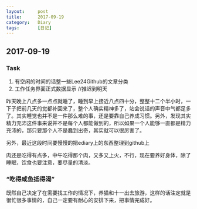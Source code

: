 ```yaml
---
layout:     post
title:      2017-09-19
category:   Diary
tags:		[日记]
---
```

## 2017-09-19
### Task
1. 有空闲的时间的话整一些Lee24Github的文章分类
2. 工作任务界面正式数据显示  //推迟到明天


昨天晚上八点多一点点就睡了，睡到早上接近八点四十分，整整十二个半小时，一下子把前几天的觉都补回来了，整个人确实精神多了，站会说话的声音中气都足多了。其实睡觉也并不是一件那么难的事，还是要靠自己养成习惯。另外，发现其实精力充沛这件事来说并不是每个人都能做到的，所以如果一个人能够一直都是精力充沛的，那只要那个人不是蠢到出奇，其实就可以很厉害了。

另外，最近这段时间要慢慢的把ediary上的东西整理到github上

肉还是吃得有点多，中午吃得那个肉，又多又上火，不行，现在要养好身体，除了睡眠，饮食也要注意，要尽量的清淡。

### “吃得咸鱼抵得渴”
既然自己决定了在需要找工作的情况下，养猫和十一出去旅游，这样的话注定就是很忙很多事情的，自己一定要有耐心的安排下来，把事情完成好。
